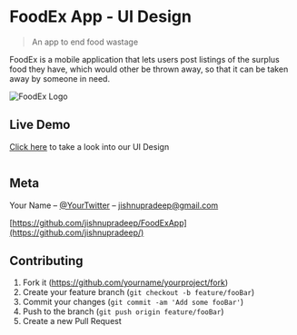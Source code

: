 # FoodEx App - UI Design
> An app to end food wastage

FoodEx is a mobile application that lets users post listings of the surplus food they have, which would other be thrown away, so that it can be taken away by someone in need. 

![FoodEx Logo](http://i64.tinypic.com/iqljs7.png)

## Live Demo

 [Click here](https://jishnupradeep.github.io/FoodExApp/) to take a look into our UI Design
```

```

## Meta

Your Name – [@YourTwitter](https://twitter.com/jishnupradeep) – jishnupradeep@gmail.com

[https://github.com/jishnupradeep/FoodExApp](https://github.com/jishnupradeep/)

## Contributing

1. Fork it (<https://github.com/yourname/yourproject/fork>)
2. Create your feature branch (`git checkout -b feature/fooBar`)
3. Commit your changes (`git commit -am 'Add some fooBar'`)
4. Push to the branch (`git push origin feature/fooBar`)
5. Create a new Pull Request
